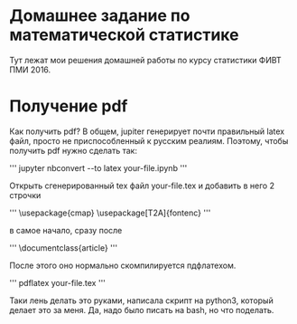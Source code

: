 Домашнее задание по математической статистике
=============================================

Тут лежат мои решения домашней работы по курсу статистики ФИВТ ПМИ 2016.


Получение pdf
=============

Как получить pdf? В общем, jupiter генерирует почти правильный latex файл, просто не приспособленный к русским реалиям. Поэтому, чтобы получить pdf нужно сделать так:

'''
jupyter nbconvert --to latex your-file.ipynb
'''

Открыть сгенерированный tex файл your-file.tex и добавить в него 2 строчки

'''
\usepackage{cmap}
\usepackage[T2A]{fontenc}
'''

в самое начало, сразу после

'''
\documentclass{article}
'''

После этого оно нормально скомпилируется пдфлатехом.

'''
pdflatex your-file.tex
'''

Таки лень делать это руками, написала скрипт на python3, который делает это за меня. Да, надо было писать на bash, но что поделать.
